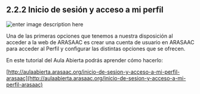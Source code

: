 ## 2.2.2 Inicio de sesión y acceso a mi perfil

![enter image description here](https://static.arasaac.org/images/aularagon/Tutorial_ARASAAC_Inicio-de-sesion_0-1030x442.jpg)

Una de las primeras opciones que tenemos a nuestra disposición al acceder a la web de ARASAAC es crear una cuenta de usuario en ARASAAC para acceder al Perfil y configurar las distintas opciones que se ofrecen.

En este tutorial del Aula Abierta podrás aprender cómo hacerlo:

[http://aulaabierta.arasaac.org/inicio-de-sesion-y-acceso-a-mi-perfil-arasaac](http://aulaabierta.arasaac.org/inicio-de-sesion-y-acceso-a-mi-perfil-arasaac)

<!--stackedit_data:
eyJoaXN0b3J5IjpbOTk2NDMyODc5LC0yMDk4NzUyMDIxLDE0MD
MyMzk4M119
-->
